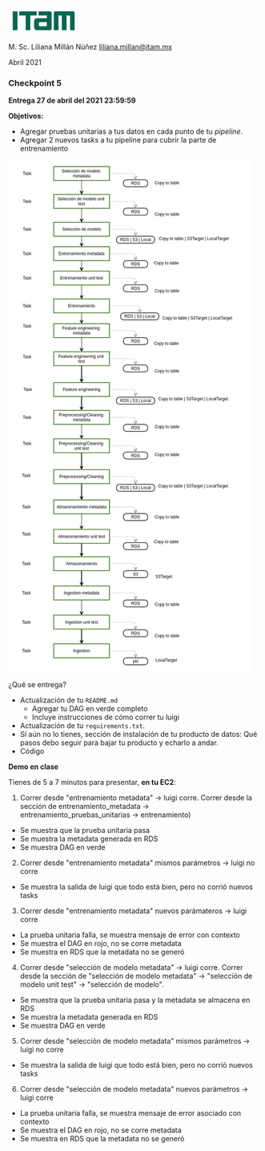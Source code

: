 ![](./images/itam_logo.png)

M. Sc. Liliana Millán Núñez liliana.millan@itam.mx

Abril 2021

### Checkpoint 5

**Entrega 27 de abril del 2021 23:59:59**

**Objetivos:**

+ Agregar pruebas unitarias a tus datos en cada punto de tu *pipeline*.
+ Agregar 2 nuevos tasks a tu pipeline para cubrir la parte de entrenamiento

![](./images/checkpoint_5.png)

¿Qué se entrega?

+ Actualización de tu `README.md`
  + Agregar tu DAG en verde completo
  + Incluye instrucciones de cómo correr tu luigi
+ Actualización de tu `requirements.txt`.
+ Si aún no lo tienes, sección de instalación de tu producto de datos: Qué pasos debo seguir para bajar tu producto y echarlo a andar.
+ Código

**Demo en clase**

Tienes de 5 a 7 minutos para presentar, **en tu EC2**:

1. Correr desde "entrenamiento metadata" -> luigi corre. Correr desde la sección de entrenamiento_metadata -> entrenamiento_pruebas_unitarias -> entrenamiento)
* Se muestra que la prueba unitaria pasa
* Se muestra la metadata generada en RDS
* Se muestra DAG en verde
2. Correr desde "entrenamiento metadata" mismos parámetros -> luigi no corre
* Se muestra la salida de luigi que todo está bien, pero no corrió nuevos tasks
3. Correr desde "entrenamiento metadata" nuevos parámateros -> luigi corre
* La prueba unitaria falla, se muestra mensaje de error con contexto
* Se muestra el DAG en rojo, no se corre metadata  
* Se muestra en RDS que la metadata no se generó
4. Correr desde "selección de modelo metadata" -> luigi corre. Correr desde la sección de "selección de modelo metadata" -> "selección de modelo unit test" -> "selección de modelo".
* Se muestra que la prueba unitaria pasa y la metadata se almacena en RDS
* Se muestra la metadata generada en RDS  
* Se muestra DAG en verde
5. Correr desde "selección de modelo metadata" mismos parámetros -> luigi no corre
* Se muestra la salida de luigi que todo está bien, pero no corrió nuevos tasks
6. Correr desde "selección de modelo metadata" nuevos parámetros -> luigi corre
* La prueba unitaria falla, se muestra mensaje de error asociado con contexto
* Se muestra el DAG en rojo, no se corre metadata
* Se muestra en RDS que la metadata no se generó
